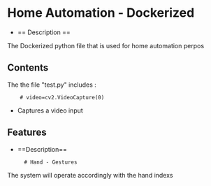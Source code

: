 # Home Automation - Dockerized


* == Description ==

The Dockerized python file that is used for home automation perpos

## Contents

The the file "test.py" includes :

        # video=cv2.VideoCapture(0)
* Captures a video input

## Features

* ==Description==

        # Hand - Gestures
The system will operate accordingly with the hand indexs 

